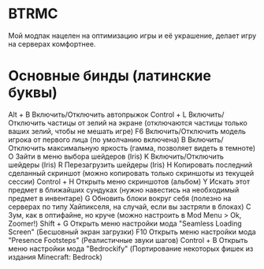 # BTRMC
Мой модпак нацелен на оптимизацию игры и её украшение, делает игру на серверах комфортнее. 

# Основные бинды (латинские буквы)
Alt + B					Включить/Отключить автопрыжок
Control + L			Включить/Отключить частицы от зелий на экране (отключаются частицы только ваших зелий, чтобы не мешать игре)
F6							Включить/Отключить модель игрока от первого лица (по умолчанию включена)
B								Включить/Отключить максимальную яркость (гамма, позволяет видеть в темноте)
O								Зайти в меню выбора шейдеров (Iris)
K								Включить/Отключить шейдеры (Iris)
R								Перезагрузить шейдеры (Iris)
H								Копировать последний сделанный скриншот (можно копировать только скриншоты из текущей сессии)
Control + H			Открыть меню скриншотов (альбом) 
Y								Искать этот предмет в ближайших сундуках (нужно навестись на необходимый предмет в инвентаре)
G								Обновить блоки вокруг себя (полезно на серверах по типу Хайпикселя, на случай, если вы застряли в блоках)
C								Зум, как в оптифайне, но круче (можно настроить в Mod Menu > Ok, Zoomer!)
Shift + G				Открыть меню настройки мода "Seamless Loading Screen" (Бесшовный экран загрузки)
F10							Открыть меню настройки мода "Presence Footsteps" (Реалистичные звуки шагов)
Control + B			Открыть меню настройки мода "Bedrockify" (Портирование некоторых фишек из издания Minecraft: Bedrock)
